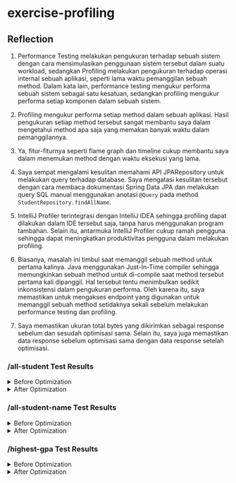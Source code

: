 # exercise-profiling

## Reflection
1. Performance Testing melakukan pengukuran terhadap sebuah sistem dengan cara mensimulasikan penggunaan sistem tersebut dalam suatu workload, sedangkan Profiling melakukan pengukuran terhadap operasi internal sebuah aplikasi, seperti lama waktu pemanggilan sebuah method. Dalam kata lain, performance testing mengukur performa sebuah sistem sebagai satu kesatuan, sedangkan profiling mengukur performa setiap komponen dalam sebuah sistem.

2. Profiling mengukur performa setiap method dalam sebuah aplikasi. Hasil pengukuran setiap method tersebut sangat membantu saya dalam mengetahui method apa saja yang memakan banyak waktu dalam pemanggilannya.

3. Ya, fitur-fiturnya seperti flame graph dan timeline cukup membantu saya dalam menemukan method dengan waktu eksekusi yang lama.

4. Saya sempat mengalami kesulitan memahami API JPARepository untuk melakukan query terhadap database. Saya mengatasi kesulitan tersebut dengan cara membaca dokumentasi Spring Data JPA dan melakukan query SQL manual menggunakan anotasi `@Query` pada method `StudentRepository.findAllName`.

5. IntelliJ Profiler terintegrasi dengan IntelliJ IDEA sehingga profiling dapat dilakukan dalam IDE tersebut saja, tanpa harus menggunakan program tambahan. Selain itu, antarmuka IntelliJ Profiler cukup ramah pengguna sehingga dapat meningkatkan produktivitas pengguna dalam melakukan profiling.

6. Biasanya, masalah ini timbul saat memanggil sebuah method untuk pertama kalinya. Java menggunakan Just-In-Time compiler sehingga memungkinkan sebuah method untuk di-compile saat method tersebut pertama kali dipanggil. Hal tersebut tentu menimbulkan sedikit inkonsistensi dalam pengukuran performa. Oleh karena itu, saya memastikan untuk mengakses endpoint yang digunakan untuk memanggil sebuah method setidaknya sekali sebelum melakukan performance testing dan profiling.

7. Saya memastikan ukuran total bytes yang dikirimkan sebagai response sebelum dan sesudah optimisasi sama. Selain itu, saya juga memastikan data response sebelum optimisasi sama dengan data response setelah optimisasi.

### /all-student Test Results
<details>
<summary>Before Optimization</summary>
  
![](images/before-all-student.png)
![](images/before-all-student2.png)
</details>
<details>
<summary>After Optimization</summary>
  
![](images/after-all-student.png)
![](images/after-all-student2.png)
</details>

### /all-student-name Test Results

<details>
<summary>Before Optimization</summary>
  
![](images/before-all-student-name.png)
![](images/before-all-student-name2.png)
</details>
<details>
<summary>After Optimization</summary>
  
![](images/after-all-student-name.png)
![](images/after-all-student-name2.png)
</details>

### /highest-gpa Test Results
<details>
<summary>Before Optimization</summary>
  
![](images/before-highest-gpa.png)
![](images/before-highest-gpa2.png)
</details>
<details>
<summary>After Optimization</summary>
  
![](images/after-highest-gpa.png)
![](images/after-highest-gpa2.png)
</details>
